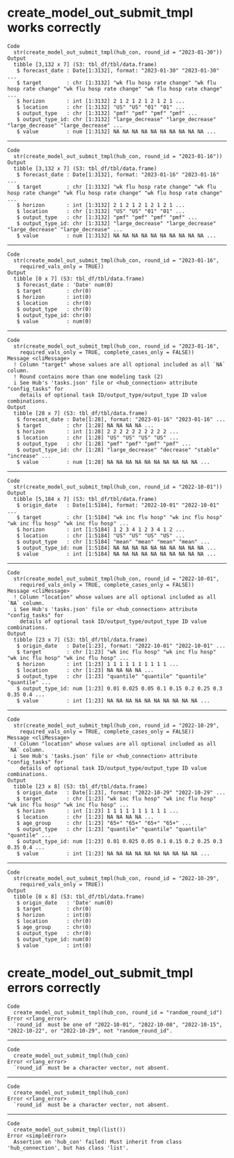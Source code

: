 # create_model_out_submit_tmpl works correctly

    Code
      str(create_model_out_submit_tmpl(hub_con, round_id = "2023-01-30"))
    Output
      tibble [3,132 x 7] (S3: tbl_df/tbl/data.frame)
       $ forecast_date : Date[1:3132], format: "2023-01-30" "2023-01-30" ...
       $ target        : chr [1:3132] "wk flu hosp rate change" "wk flu hosp rate change" "wk flu hosp rate change" "wk flu hosp rate change" ...
       $ horizon       : int [1:3132] 2 1 2 1 2 1 2 1 2 1 ...
       $ location      : chr [1:3132] "US" "US" "01" "01" ...
       $ output_type   : chr [1:3132] "pmf" "pmf" "pmf" "pmf" ...
       $ output_type_id: chr [1:3132] "large_decrease" "large_decrease" "large_decrease" "large_decrease" ...
       $ value         : num [1:3132] NA NA NA NA NA NA NA NA NA NA ...

---

    Code
      str(create_model_out_submit_tmpl(hub_con, round_id = "2023-01-16"))
    Output
      tibble [3,132 x 7] (S3: tbl_df/tbl/data.frame)
       $ forecast_date : Date[1:3132], format: "2023-01-16" "2023-01-16" ...
       $ target        : chr [1:3132] "wk flu hosp rate change" "wk flu hosp rate change" "wk flu hosp rate change" "wk flu hosp rate change" ...
       $ horizon       : int [1:3132] 2 1 2 1 2 1 2 1 2 1 ...
       $ location      : chr [1:3132] "US" "US" "01" "01" ...
       $ output_type   : chr [1:3132] "pmf" "pmf" "pmf" "pmf" ...
       $ output_type_id: chr [1:3132] "large_decrease" "large_decrease" "large_decrease" "large_decrease" ...
       $ value         : num [1:3132] NA NA NA NA NA NA NA NA NA NA ...

---

    Code
      str(create_model_out_submit_tmpl(hub_con, round_id = "2023-01-16",
        required_vals_only = TRUE))
    Output
      tibble [0 x 7] (S3: tbl_df/tbl/data.frame)
       $ forecast_date : 'Date' num(0) 
       $ target        : chr(0) 
       $ horizon       : int(0) 
       $ location      : chr(0) 
       $ output_type   : chr(0) 
       $ output_type_id: chr(0) 
       $ value         : num(0) 

---

    Code
      str(create_model_out_submit_tmpl(hub_con, round_id = "2023-01-16",
        required_vals_only = TRUE, complete_cases_only = FALSE))
    Message <cliMessage>
      ! Column "target" whose values are all optional included as all `NA` column.
      ! Round contains more than one modeling task (2)
      i See Hub's 'tasks.json' file or <hub_connection> attribute "config_tasks" for
        details of optional task ID/output_type/output_type ID value combinations.
    Output
      tibble [28 x 7] (S3: tbl_df/tbl/data.frame)
       $ forecast_date : Date[1:28], format: "2023-01-16" "2023-01-16" ...
       $ target        : chr [1:28] NA NA NA NA ...
       $ horizon       : int [1:28] 2 2 2 2 2 2 2 2 2 2 ...
       $ location      : chr [1:28] "US" "US" "US" "US" ...
       $ output_type   : chr [1:28] "pmf" "pmf" "pmf" "pmf" ...
       $ output_type_id: chr [1:28] "large_decrease" "decrease" "stable" "increase" ...
       $ value         : num [1:28] NA NA NA NA NA NA NA NA NA NA ...

---

    Code
      str(create_model_out_submit_tmpl(hub_con, round_id = "2022-10-01"))
    Output
      tibble [5,184 x 7] (S3: tbl_df/tbl/data.frame)
       $ origin_date   : Date[1:5184], format: "2022-10-01" "2022-10-01" ...
       $ target        : chr [1:5184] "wk inc flu hosp" "wk inc flu hosp" "wk inc flu hosp" "wk inc flu hosp" ...
       $ horizon       : int [1:5184] 1 2 3 4 1 2 3 4 1 2 ...
       $ location      : chr [1:5184] "US" "US" "US" "US" ...
       $ output_type   : chr [1:5184] "mean" "mean" "mean" "mean" ...
       $ output_type_id: num [1:5184] NA NA NA NA NA NA NA NA NA NA ...
       $ value         : int [1:5184] NA NA NA NA NA NA NA NA NA NA ...

---

    Code
      str(create_model_out_submit_tmpl(hub_con, round_id = "2022-10-01",
        required_vals_only = TRUE, complete_cases_only = FALSE))
    Message <cliMessage>
      ! Column "location" whose values are all optional included as all `NA` column.
      i See Hub's 'tasks.json' file or <hub_connection> attribute "config_tasks" for
        details of optional task ID/output_type/output_type ID value combinations.
    Output
      tibble [23 x 7] (S3: tbl_df/tbl/data.frame)
       $ origin_date   : Date[1:23], format: "2022-10-01" "2022-10-01" ...
       $ target        : chr [1:23] "wk inc flu hosp" "wk inc flu hosp" "wk inc flu hosp" "wk inc flu hosp" ...
       $ horizon       : int [1:23] 1 1 1 1 1 1 1 1 1 1 ...
       $ location      : chr [1:23] NA NA NA NA ...
       $ output_type   : chr [1:23] "quantile" "quantile" "quantile" "quantile" ...
       $ output_type_id: num [1:23] 0.01 0.025 0.05 0.1 0.15 0.2 0.25 0.3 0.35 0.4 ...
       $ value         : int [1:23] NA NA NA NA NA NA NA NA NA NA ...

---

    Code
      str(create_model_out_submit_tmpl(hub_con, round_id = "2022-10-29",
        required_vals_only = TRUE, complete_cases_only = FALSE))
    Message <cliMessage>
      ! Column "location" whose values are all optional included as all `NA` column.
      i See Hub's 'tasks.json' file or <hub_connection> attribute "config_tasks" for
        details of optional task ID/output_type/output_type ID value combinations.
    Output
      tibble [23 x 8] (S3: tbl_df/tbl/data.frame)
       $ origin_date   : Date[1:23], format: "2022-10-29" "2022-10-29" ...
       $ target        : chr [1:23] "wk inc flu hosp" "wk inc flu hosp" "wk inc flu hosp" "wk inc flu hosp" ...
       $ horizon       : int [1:23] 1 1 1 1 1 1 1 1 1 1 ...
       $ location      : chr [1:23] NA NA NA NA ...
       $ age_group     : chr [1:23] "65+" "65+" "65+" "65+" ...
       $ output_type   : chr [1:23] "quantile" "quantile" "quantile" "quantile" ...
       $ output_type_id: num [1:23] 0.01 0.025 0.05 0.1 0.15 0.2 0.25 0.3 0.35 0.4 ...
       $ value         : int [1:23] NA NA NA NA NA NA NA NA NA NA ...

---

    Code
      str(create_model_out_submit_tmpl(hub_con, round_id = "2022-10-29",
        required_vals_only = TRUE))
    Output
      tibble [0 x 8] (S3: tbl_df/tbl/data.frame)
       $ origin_date   : 'Date' num(0) 
       $ target        : chr(0) 
       $ horizon       : int(0) 
       $ location      : chr(0) 
       $ age_group     : chr(0) 
       $ output_type   : chr(0) 
       $ output_type_id: num(0) 
       $ value         : int(0) 

# create_model_out_submit_tmpl errors correctly

    Code
      create_model_out_submit_tmpl(hub_con, round_id = "random_round_id")
    Error <rlang_error>
      `round_id` must be one of "2022-10-01", "2022-10-08", "2022-10-15", "2022-10-22", or "2022-10-29", not "random_round_id".

---

    Code
      create_model_out_submit_tmpl(hub_con)
    Error <rlang_error>
      `round_id` must be a character vector, not absent.

---

    Code
      create_model_out_submit_tmpl(hub_con)
    Error <rlang_error>
      `round_id` must be a character vector, not absent.

---

    Code
      create_model_out_submit_tmpl(list())
    Error <simpleError>
      Assertion on 'hub_con' failed: Must inherit from class 'hub_connection', but has class 'list'.

